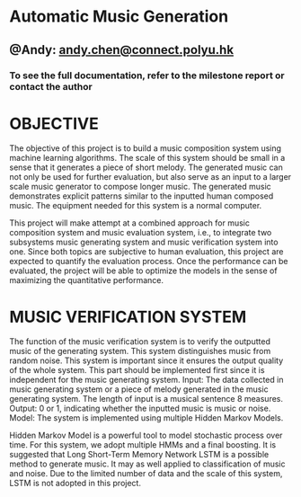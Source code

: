 # Automatic Music Generation
## @Andy: andy.chen@connect.polyu.hk
### To see the full documentation, refer to the milestone report or contact the author

# OBJECTIVE

  The objective of this project is to build a music composition system using machine learning algorithms. The scale of this system should be small in a sense that it generates a piece of short melody. The generated music can not only be used for further evaluation, but also serve as an input to a larger scale music generator to compose longer music. The generated music demonstrates explicit patterns similar to the inputted human composed music. The equipment needed for this system is a normal computer.
   
  This project will make attempt at a combined approach for music composition system and music evaluation system, i.e., to integrate two subsystems music generating system and music verification system into one. Since both topics are subjective to human evaluation, this project are expected to quantify the evaluation process. Once the performance can be evaluated, the project will be able to optimize the models in the sense of maximizing the quantitative performance.
    
# MUSIC VERIFICATION SYSTEM

  The function of the music verification system is to verify the outputted music of the generating system. This system distinguishes music from random noise. This system is important since it ensures the output quality of the whole system. This part should be implemented first since it is independent for the music generating system. Input: The data collected in music generating system or a piece of melody generated in the music generating system. The length of input is a musical sentence 8 measures.
Output: 0 or 1, indicating whether the inputted music is music or noise.
Model: The system is implemented using multiple Hidden Markov Models.
 
  Hidden Markov Model is a powerful tool to model stochastic process over time. For this system, we adopt multiple HMMs and a final boosting. It is suggested that Long Short-Term Memory Network LSTM is a possible method to generate music. It may as well applied to classification of music and noise. Due to the limited number of data and the scale of this system, LSTM is not adopted in this project.
